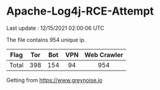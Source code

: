 
# Apache-Log4j-RCE-Attempt

Last update : 12/15/2021 02:00:06 UTC

The file contains 954 unique ip.

| Flag | Tor | Bot | VPN | Web Crawler|
| :---:   | :-: | :-: | :-: | :-: |
| Total | 398 | 154 | 94 | 954 |

Getting from https://www.greynoise.io